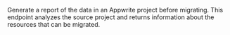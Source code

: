 Generate a report of the data in an Appwrite project before migrating. This endpoint analyzes the source project and returns information about the resources that can be migrated.